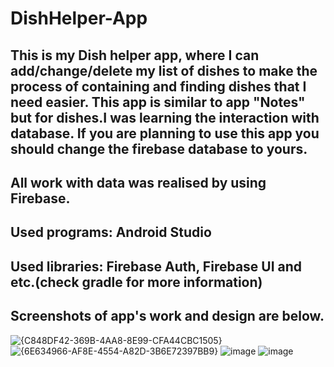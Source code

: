 # DishHelper-App
This is my Dish helper app, where I can add/change/delete my list of dishes to make the process of containing and finding dishes that I need easier. This app is similar to app "Notes" but for dishes.I was learning the interaction with database. If you are planning to use this app you should change the firebase database to yours.
--------------------------------------------------------------------------------------
All work with data was realised by using Firebase.
--------------------------------------------------------------------------------------
Used programs: Android Studio
--------------------------------------------------------------------------------------
Used libraries: Firebase Auth, Firebase UI and etc.(check gradle for more information)
--------------------------------------------------------------------------------------
Screenshots of app's work and design are below.  
--------------------------------------------------------------------------------------
![{C848DF42-369B-4AA8-8E99-CFA44CBC1505}](https://github.com/user-attachments/assets/0522e007-1fd2-42ab-a9a4-fc108ac58d8d)
![{6E634966-AF8E-4554-A82D-3B6E72397BB9}](https://github.com/user-attachments/assets/6d2ab6e9-fa64-4d8d-ad5c-586bb5c721cf)
![image](https://github.com/user-attachments/assets/7c0545fc-6bb3-4e67-898e-b2c0d61057f8)
![image](https://github.com/user-attachments/assets/2e3f6a8f-8602-4103-8c26-f85b98f26046)
